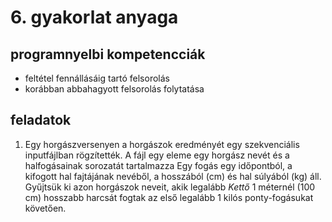 ﻿# 6. gyakorlat anyaga
## programnyelbi kompetencciák
- feltétel fennállásáig tartó felsorolás 
- korábban abbahagyott felsorolás folytatása 

## feladatok
1. Egy horgászversenyen a horgászok eredményét egy szekvenciális inputfájlban rögzítették. A fájl egy eleme egy horgász nevét és a halfogásainak sorozatát tartalmazza Egy fogás egy időpontból, a kifogott hal fajtájának nevéből, a hosszából (cm) és hal súlyából (kg) áll. Gyűjtsük ki azon horgászok neveit, akik legalább *Kettő* 1 méternél (100 cm) hosszabb harcsát fogtak az első legalább 1 kilós ponty-fogásukat követően. 

